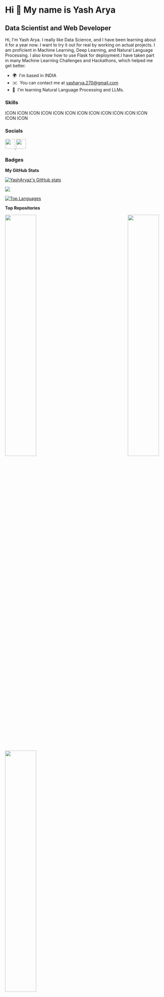 Hi 👋 My name is Yash Arya
==========================

Data Scientist and Web Developer
--------------------------------

Hi, I'm Yash Arya. I really like Data Science, and I have been learning about it for a year now. I want to try it out for real by working on actual projects. I am proficient in Machine Learning, Deep Learning, and Natural Language Processing. I also know how to use Flask for deployment.I have taken part in many Machine Learning Challenges and Hackathons, which helped me get better.

* 🌍  I'm based in INDIA
* ✉️  You can contact me at [yasharya.270@gmail.com](mailto:yasharya.270@gmail.com)
* 🧠  I'm learning Natural Language Processing and LLMs.

### Skills


<p align="left">
ICON ICON ICON ICON ICON ICON ICON ICON ICON ICON ICON ICON ICON ICON
</p>


### Socials

<p align="left"> <a href="https://www.github.com/YashAryaz" target="_blank" rel="noreferrer"> <picture> <source media="(prefers-color-scheme: dark)" srcset="https://raw.githubusercontent.com/danielcranney/readme-generator/main/public/icons/socials/github-dark.svg" /> <source media="(prefers-color-scheme: light)" srcset="https://raw.githubusercontent.com/danielcranney/readme-generator/main/public/icons/socials/github.svg" /> <img src="https://raw.githubusercontent.com/danielcranney/readme-generator/main/public/icons/socials/github.svg" width="32" height="32" /> </picture> </a> <a href="https://www.linkedin.com/in/yash-arya-193342260/" target="_blank" rel="noreferrer"> <picture> <source media="(prefers-color-scheme: dark)" srcset="undefined" /> <source media="(prefers-color-scheme: light)" srcset="https://raw.githubusercontent.com/danielcranney/readme-generator/main/public/icons/socials/linkedin.svg" /> <img src="https://raw.githubusercontent.com/danielcranney/readme-generator/main/public/icons/socials/linkedin.svg" width="32" height="32" /> </picture> </a></p>

### Badges

<b>My GitHub Stats</b>

<a href="http://www.github.com/YashAryaz"><img src="https://github-readme-stats.vercel.app/api?username=YashAryaz&show_icons=true&hide=&count_private=true&title_color=ffffff&text_color=ffffff&icon_color=0891b2&bg_color=1c1917&hide_border=true&show_icons=true" alt="YashAryaz's GitHub stats" /></a>

<a href="http://www.github.com/YashAryaz"><img src="https://github-readme-streak-stats.herokuapp.com/?user=YashAryaz&stroke=ffffff&background=1c1917&ring=ffffff&fire=ffffff&currStreakNum=ffffff&currStreakLabel=ffffff&sideNums=ffffff&sideLabels=ffffff&dates=ffffff&hide_border=true" /></a>

<a href="https://github.com/YashAryaz" align="left"><img src="https://github-readme-stats.vercel.app/api/top-langs/?username=YashAryaz&langs_count=10&title_color=ffffff&text_color=ffffff&icon_color=0891b2&bg_color=1c1917&hide_border=true&locale=en&custom_title=Top%20%Languages" alt="Top Languages" /></a>

<b>Top Repositories</b>

<div width="100%" align="center"><a href="https://github.com/YashAryaz/Malaria-Detection" align="left"><img align="left" width="45%" src="https://github-readme-stats.vercel.app/api/pin/?username=YashAryaz&repo=Malaria-Detection&title_color=ffffff&text_color=ffffff&icon_color=0891b2&bg_color=1c1917&hide_border=true&locale=en" /></a><a href="https://github.com/YashAryaz/Chatbot" align="right"><img align="right" width="45%" src="https://github-readme-stats.vercel.app/api/pin/?username=YashAryaz&repo=Chatbot&title_color=ffffff&text_color=ffffff&icon_color=0891b2&bg_color=1c1917&hide_border=true&locale=en" /></a></div><br /><br /><br /><br /><br /><br /><br />

<br /><br /><br /><br /><br />

<div width="100%" align="center"><a href="https://github.com/YashAryaz/BANK-NIFTY" align="left"><img align="left" width="45%" src="https://github-readme-stats.vercel.app/api/pin/?username=YashAryaz&repo=BANK-NIFTY&title_color=ffffff&text_color=ffffff&icon_color=0891b2&bg_color=1c1917&hide_border=true&locale=en" /></a></div>
